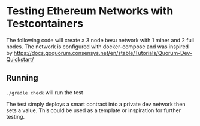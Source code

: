 # Testing Ethereum Networks with Testcontainers

The following code will create a 3 node besu network with 1 miner and 2 full nodes. 
The network is configured with docker-compose and was inspired by https://docs.goquorum.consensys.net/en/stable/Tutorials/Quorum-Dev-Quickstart/

## Running

`./gradle check` will run the test

The test simply deploys a smart contract into a private dev network then sets a value. This could be used as a template or inspiration for further testing.